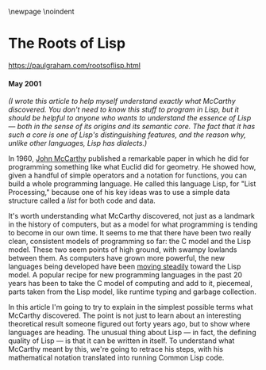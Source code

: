 \newpage
\noindent

The Roots of Lisp
=================


  

<https://paulgraham.com/rootsoflisp.html>
  

#### May 2001



*(I wrote this article to help myself understand exactly
what McCarthy discovered. You don't need to know this stuff
to program in Lisp, but it should be helpful to 
anyone who wants to
understand the essence of Lisp — both in the sense of its
origins and its semantic core. The fact that it has such a core
is one of Lisp's distinguishing features, and the reason why,
unlike other languages, Lisp has dialects.)* 
  

  

 In 1960,
 [John 
McCarthy](http://www-formal.stanford.edu/jmc/index.html) 
 published a remarkable paper in
which he did for programming something like what Euclid did for
geometry. He showed how, given a handful of simple
operators and a notation for functions, you can
build a whole programming language.
He called this language Lisp, for "List Processing,"
because one of his key ideas was to use a simple
data structure called a
 *list* 
 for both
code and data.
   

  

 It's worth understanding what McCarthy discovered, not
just as a landmark in the history of computers, but as
a model for what programming is tending to become in
our own time. It seems to me that there have been
two really clean, consistent models of programming so
far: the C model and the Lisp model.
These two seem points of high ground, with swampy lowlands
between them. As computers have grown more powerful,
the new languages being developed have been
 [moving
steadily](https://paulgraham.com/diff.html) 
 toward the Lisp model. A popular recipe
for new programming languages in the past 20 years 
has been to take the C model of computing and add to
it, piecemeal, parts taken from the Lisp model,
like runtime typing and garbage collection.
   

  

 In this article I'm going to try to explain in the
simplest possible terms what McCarthy discovered.
The point is not just to learn about an interesting
theoretical result someone figured out forty years ago,
but to show where languages are heading.
The unusual thing about Lisp — in fact, the defining
quality of Lisp — is that it can be written in
itself. To understand what McCarthy meant by this,
we're going to retrace his steps, with his mathematical
notation translated into running Common Lisp code.
   

  

  





